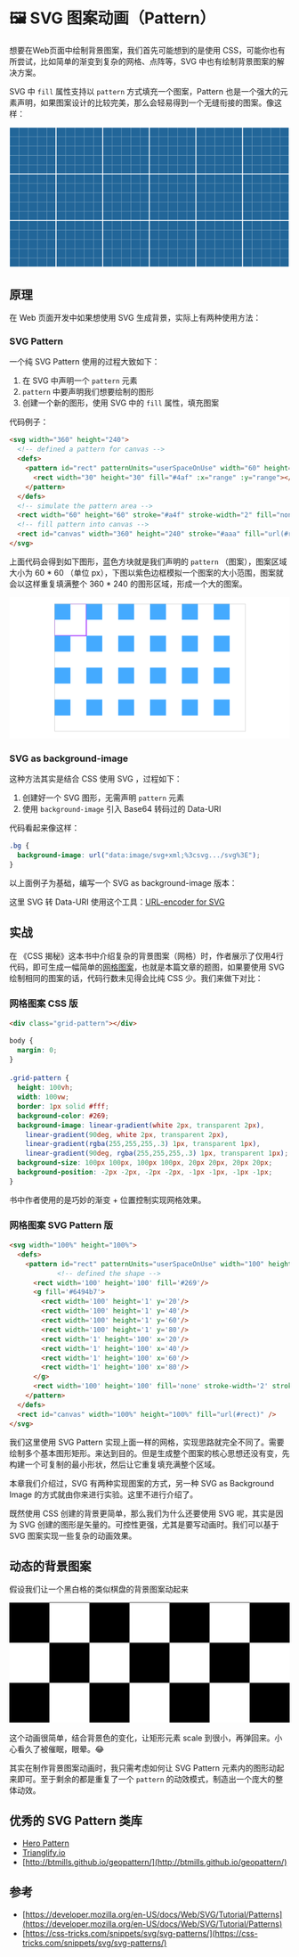 # 🖼️ SVG 图案动画（Pattern）

想要在Web页面中绘制背景图案，我们首先可能想到的是使用 CSS，可能你也有所尝试，比如简单的渐变到复杂的网格、点阵等，SVG 中也有绘制背景图案的解决方案。

SVG 中 `fill` 属性支持以 `pattern` 方式填充一个图案，Pattern 也是一个强大的元素声明，如果图案设计的比较完美，那么会轻易得到一个无缝衔接的图案。像这样：

![chapter9-1](public/chapter9-1.png)

## 原理

在 Web 页面开发中如果想使用 SVG 生成背景，实际上有两种使用方法：

### SVG Pattern

一个纯 SVG Pattern 使用的过程大致如下：

1. 在 SVG 中声明一个 `pattern` 元素
2. `pattern` 中要声明我们想要绘制的图形
3. 创建一个新的图形，使用 SVG 中的 `fill` 属性，填充图案

代码例子：

```html
<svg width="360" height="240">
  <!-- defined a pattern for canvas -->
  <defs>
    <pattern id="rect" patternUnits="userSpaceOnUse" width="60" height="60">
      <rect width="30" height="30" fill="#4af" :x="range" :y="range"></rect>
    </pattern>
  </defs>
  <!-- simulate the pattern area -->
  <rect width="60" height="60" stroke="#a4f" stroke-width="2" fill="none" />
  <!-- fill pattern into canvas -->
  <rect id="canvas" width="360" height="240" stroke="#aaa" fill="url(#rect)" />
</svg>
```

上面代码会得到如下图形，蓝色方块就是我们声明的 `pattern` （图案），图案区域大小为 60 * 60 （单位 px），下图以紫色边框模拟一个图案的大小范围，图案就会以这样重复填满整个 360 * 240 的图形区域，形成一个大的图案。

![chapter9-2](public/chapter9-2.png)

<EmbedCodepen title="SVG Pattern 1" pen="qBbbaJM" :height="360" />

### SVG as background-image

这种方法其实是结合 CSS 使用 SVG ，过程如下：

1. 创建好一个 SVG 图形，无需声明 `pattern` 元素
2. 使用 `background-image` 引入 Base64 转码过的 Data-URI

代码看起来像这样：

```css
.bg {
  background-image: url("data:image/svg+xml;%3csvg.../svg%3E");
}
```

以上面例子为基础，编写一个 SVG as background-image 版本：

<EmbedCodepen title="SVG Pattern 2" pen="dyGGvWK" :height="360" />

这里 SVG 转 Data-URI 使用这个工具：[URL-encoder for SVG](https://yoksel.github.io/url-encoder/)

## 实战

在 《CSS 揭秘》这本书中介绍复杂的背景图案（网格）时，作者展示了仅用4行代码，即可生成一幅简单的[网格图案](https://leaverou.github.io/css3patterns/#blueprint-grid)，也就是本篇文章的题图，如果要使用 SVG 绘制相同的图案的话，代码行数未见得会比纯 CSS 少。我们来做下对比：

### 网格图案 CSS 版

```html
<div class="grid-pattern"></div>
```

```css
body {
  margin: 0;
}

.grid-pattern {
  height: 100vh;
  width: 100vw;
  border: 1px solid #fff;
  background-color: #269;
  background-image: linear-gradient(white 2px, transparent 2px),
    linear-gradient(90deg, white 2px, transparent 2px),
    linear-gradient(rgba(255,255,255,.3) 1px, transparent 1px),
    linear-gradient(90deg, rgba(255,255,255,.3) 1px, transparent 1px);
  background-size: 100px 100px, 100px 100px, 20px 20px, 20px 20px;
  background-position: -2px -2px, -2px -2px, -1px -1px, -1px -1px;
}
```

书中作者使用的是巧妙的渐变 + 位置控制实现网格效果。

<EmbedCodepen title="CSS Grid Pattern" pen="QWyydwB" :height="360" />

### 网格图案 SVG Pattern 版

```html
<svg width="100%" height="100%">
  <defs>
    <pattern id="rect" patternUnits="userSpaceOnUse" width="100" height="100">
			<!-- defined the shape -->
      <rect width='100' height='100' fill='#269'/>
      <g fill='#6494b7'>
        <rect width='100' height='1' y='20'/>
        <rect width='100' height='1' y='40'/>
        <rect width='100' height='1' y='60'/>
        <rect width='100' height='1' y='80'/>
        <rect width='1' height='100' x='20'/>
        <rect width='1' height='100' x='40'/>
        <rect width='1' height='100' x='60'/>
        <rect width='1' height='100' x='80'/>
      </g>
      <rect width='100' height='100' fill='none' stroke-width='2' stroke='#fff'/>
    </pattern>
  </defs>
  <rect id="canvas" width="100%" height="100%" fill="url(#rect)" />
</svg>
```

我们这里使用 SVG Pattern 实现上面一样的网格，实现思路就完全不同了。需要绘制多个基本图形矩形。来达到目的。但是生成整个图案的核心思想还没有变，先构建一个可复制的最小形状，然后让它重复填充满整个区域。

<EmbedCodepen title="SVG Grid Pattern" pen="LYGGxJy" :height="360" />

本章我们介绍过，SVG 有两种实现图案的方式，另一种 SVG as Background Image 的方式就由你来进行实验。这里不进行介绍了。

既然使用 CSS 创建的背景更简单，那么我们为什么还要使用 SVG 呢，其实是因为 SVG 创建的图形是矢量的。可控性更强，尤其是要写动画时。我们可以基于 SVG 图案实现一些复杂的动画效果。

## 动态的背景图案

假设我们让一个黑白格的类似棋盘的背景图案动起来

![chapter9-3](public/chapter9-3.png)

这个动画很简单，结合背景色的变化，让矩形元素 scale 到很小，再弹回来。小心看久了被催眠，眼晕。😂

其实在制作背景图案动画时，我只需考虑如何让 SVG Pattern 元素内的图形动起来即可。至于剩余的都是重复了一个 `pattern` 的动效模式，制造出一个庞大的整体动效。

<EmbedCodepen title="GSAP SVG Pattern Animation" pen="WNrrpqG" :height="360" />

## 优秀的 SVG Pattern 类库

- [Hero Pattern](http://www.heropatterns.com/)
- [Trianglify.io](http://trianglify.io/)
- [http://btmills.github.io/geopattern/](http://btmills.github.io/geopattern/)

## 参考

- [https://developer.mozilla.org/en-US/docs/Web/SVG/Tutorial/Patterns](https://developer.mozilla.org/en-US/docs/Web/SVG/Tutorial/Patterns)
- [https://css-tricks.com/snippets/svg/svg-patterns/](https://css-tricks.com/snippets/svg/svg-patterns/)
